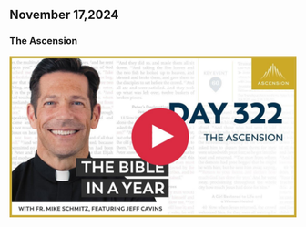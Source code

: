 ## November 17,2024

### The Ascension

[![The Ascension](https://raw.githubusercontent.com/linusjf/BIAY/main/November/jpgs/Day322.jpg)](https://youtu.be/JL09RPtp2k8 "The Ascension")
